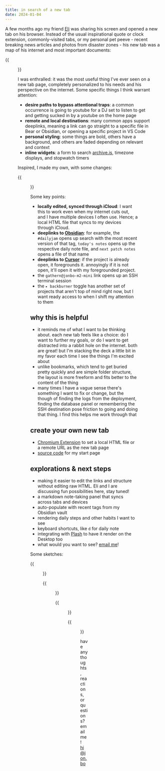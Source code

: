 ```yaml
---
title: in search of a new tab
date: 2024-01-04
---
```


A few months ago my friend [Eli](https://twitter.com/elzr) was sharing his screen and opened a new tab on his browser. Instead of the usual inspirational quote or clock extension, commonly-visited tabs, or my personal pet peeve - recent breaking news articles and photos from disaster zones - his new tab was a map of his internet and most important documents:

{{<figure src="/new-tab/Pasted image 20240104125515.png">}}

I was enthralled: it was the most useful thing I've ever seen on a new tab page, completely personalized to his needs and his perspective on the internet. Some specific things I think warrant attention:

- **desire paths to bypass attentional traps**: a common occurrence is going to youtube for a DJ set to listen to get and getting sucked in by a youtube on the home page
- **remote and local destinations**: many common apps support deeplinks, meaning a link can go straight to a specific file in Bear or Obsidian, or opening a specific project in VS Code
- **personal styling**: some things are bold, others have a background, and others are faded depending on relevant and context
- **inline widgets**: a form to search [archive.is](https://archive.is), timezone displays, and stopwatch timers

Inspired, I made my own, with some changes:

{{<figure src="/new-tab/Pasted image 20240104130118.png">}}

Some key points:

- **locally edited, synced through iCloud**: I want this to work even when my internet cuts out, and I have multiple devices I often use. Hence; a local HTML file that syncs to my devices through iCloud. 
- **deeplinks to [Obsidian](https://obsidian.md/)**: for example, the `#dailyjam` opens up search with the most recent version of that tag, `today's notes` opens up the respective daily note file, and `next patch notes` opens a file of that name
- **deeplinks to [Cursor](https://cursor.sh/)**: if the project is already open, it foregrounds it. annoyingly if it is not open, it'll open it with my foregrounded project. 
- the `gathern@jonbo-m2-mini` link opens up an SSH terminal session
- the `▸ backburner` toggle has another set of projects that aren't top of mind right now, but I want ready access to when I shift my attention to them

## why this is helpful

- it reminds me of what I want to be thinking about. each new tab feels like a choice: do I want to further my goals, or do I want to get distracted into a rabbit hole on the internet. both are great! but I'm stacking the deck a little bit in my favor each time I see the things I'm excited about
- unlike bookmarks, which tend to get buried pretty quickly and are simple folder structure, the layout is more freeform and fits better to the content of the thing 
- many times I have a vague sense there's something I want to fix or change, but the though of finding the logs from the deployment, finding the database panel or remembering the SSH destination pose friction to going and doing that thing. I find this helps me work through that

## create your own new tab

- [Chromium Extension](https://chrome.google.com/webstore/detail/custom-new-tab-url/mmjbdbjnoablegbkcklggeknkfcjkjia) to set a local HTML file or a remote URL as the new tab page
- [source code](https://gist.github.com/jborichevskiy/460bc2a6c67d9ccfff3c9bfc2751f495) for my start page

## explorations & next steps

- making it easier to edit the links and structure without editing raw HTML. Eli and I are discussing fun possibilities here, stay tuned!
- a markdown note-taking panel that syncs across tabs and devices
- auto-populate with recent tags from my Obsidian vault
- rendering  daily steps and other habits I want to see
- keyboard shortcuts, like `d` for daily note
- integrating with [Plash](https://apps.apple.com/us/app/plash/id1494023538?mt=12) to have it render on the Desktop too
- what would you want to see? [email me](mailto://hi@jon.bo)!

Some sketches:

{{<figure src="/new-tab/Pasted image 20240104163829.png">}}

{{<figure src="/new-tab/Pasted image 20240104163805.png">}}

{{<figure src="/new-tab/Pasted image 20240104163813.png">}}

{{<figure src="/new-tab/Pasted image 20240104163822.png">}}

have any thoughts, reactions, or questions? email me! [hi@jon.bo](mailto://hi@jon.bo)